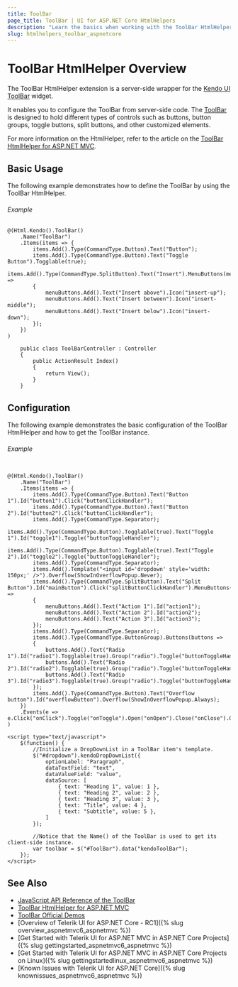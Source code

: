 ```yaml
---
title: ToolBar
page_title: ToolBar | UI for ASP.NET Core HtmlHelpers
description: "Learn the basics when working with the ToolBar HtmlHelper for ASP.NET Core (MVC 6 or ASP.NET Core MVC)."
slug: htmlhelpers_toolbar_aspnetcore
---
```


# ToolBar HtmlHelper Overview

The ToolBar HtmlHelper extension is a server-side wrapper for the [Kendo UI ToolBar](http://demos.telerik.com/kendo-ui/toolbar/index) widget.

It enables you to configure the ToolBar from server-side code. The [ToolBar](http://docs.telerik.com/kendo-ui/controls/navigation/toolbar/overview) is designed to hold different types of controls such as buttons, button groups, toggle buttons, split buttons, and other customized elements.

For more information on the HtmlHelper, refer to the article on the [ToolBar HtmlHelper for ASP.NET MVC](http://docs.telerik.com/aspnet-mvc/helpers/toolbar/overview).

## Basic Usage

The following example demonstrates how to define the ToolBar by using the ToolBar HtmlHelper.

###### Example

```tab-Razor
@(Html.Kendo().ToolBar()
    .Name("ToolBar")
    .Items(items => {
        items.Add().Type(CommandType.Button).Text("Button");
        items.Add().Type(CommandType.Button).Text("Toggle Button").Togglable(true);
        items.Add().Type(CommandType.SplitButton).Text("Insert").MenuButtons(menuButtons =>
        {
            menuButtons.Add().Text("Insert above").Icon("insert-up");
            menuButtons.Add().Text("Insert between").Icon("insert-middle");
            menuButtons.Add().Text("Insert below").Icon("insert-down");
        });
    })
)
```
```tab-Controller
    public class ToolBarController : Controller
    {
        public ActionResult Index()
        {
            return View();
        }
    }
```

## Configuration

The following example demonstrates the basic configuration of the ToolBar HtmlHelper and how to get the ToolBar instance.

###### Example

```tab-Razor

@(Html.Kendo().ToolBar()
    .Name("ToolBar")
    .Items(items => {
        items.Add().Type(CommandType.Button).Text("Button 1").Id("button1").Click("buttonClickHandler");
        items.Add().Type(CommandType.Button).Text("Button 2").Id("button2").Click("buttonClickHandler");
        items.Add().Type(CommandType.Separator);
        items.Add().Type(CommandType.Button).Togglable(true).Text("Toggle 1").Id("toggle1").Toggle("buttonToggleHandler");
        items.Add().Type(CommandType.Button).Togglable(true).Text("Toggle 2").Id("toggle2").Toggle("buttonToggleHandler");
        items.Add().Type(CommandType.Separator);
        items.Add().Template("<input id='dropdown' style='width: 150px;' />").Overflow(ShowInOverflowPopup.Never);
        items.Add().Type(CommandType.SplitButton).Text("Split Button").Id("mainButton").Click("splitButtonClickHandler").MenuButtons(menuButtons =>
        {
            menuButtons.Add().Text("Action 1").Id("action1");
            menuButtons.Add().Text("Action 2").Id("action2");
            menuButtons.Add().Text("Action 3").Id("action3");
        });
        items.Add().Type(CommandType.Separator);
        items.Add().Type(CommandType.ButtonGroup).Buttons(buttons =>
        {
            buttons.Add().Text("Radio 1").Id("radio1").Togglable(true).Group("radio").Toggle("buttonToggleHandler");
            buttons.Add().Text("Radio 2").Id("radio2").Togglable(true).Group("radio").Toggle("buttonToggleHandler");
            buttons.Add().Text("Radio 3").Id("radio3").Togglable(true).Group("radio").Toggle("buttonToggleHandler");
        });
        items.Add().Type(CommandType.Button).Text("Overflow button").Id("overflowButton").Overflow(ShowInOverflowPopup.Always);
    })
    .Events(e => e.Click("onClick").Toggle("onToggle").Open("onOpen").Close("onClose").OverflowOpen("onOverflowOpen").OverflowClose("onOverflowClose"))
)

<script type="text/javascript">
    $(function() {
	    //Initialize a DropDownList in a ToolBar item's template.
		$("#dropdown").kendoDropDownList({
            optionLabel: "Paragraph",
            dataTextField: "text",
            dataValueField: "value",
            dataSource: [
                { text: "Heading 1", value: 1 },
                { text: "Heading 2", value: 2 },
                { text: "Heading 3", value: 3 },
                { text: "Title", value: 4 },
                { text: "Subtitle", value: 5 },
            ]
        });

        //Notice that the Name() of the ToolBar is used to get its client-side instance.
        var toolbar = $("#ToolBar").data("kendoToolBar");
    });
</script>
```

## See Also

* [JavaScript API Reference of the ToolBar](http://docs.telerik.com/kendo-ui/api/javascript/ui/toolbar)
* [ToolBar HtmlHelper for ASP.NET MVC](http://docs.telerik.com/aspnet-mvc/helpers/toolbar/overview)
* [ToolBar Official Demos](http://demos.telerik.com/aspnet-mvc/toolbar/index)
* [Overview of Telerik UI for ASP.NET Core - RC1]({% slug overview_aspnetmvc6_aspnetmvc %})
* [Get Started with Telerik UI for ASP.NET MVC in ASP.NET Core Projects]({% slug gettingstarted_aspnetmvc6_aspnetmvc %})
* [Get Started with Telerik UI for ASP.NET MVC in ASP.NET Core Projects on Linux]({% slug gettingstartedlinux_aspnetmvc6_aspnetmvc %})
* [Known Issues with Telerik UI for ASP.NET Core]({% slug knownissues_aspnetmvc6_aspnetmvc %})
